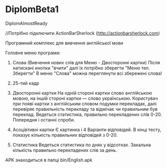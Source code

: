 DiplomBeta1
===========

DiplomAlmostReady

//Потрібно підключити ActionBarSherlock (http://actionbarsherlock.com) 

Програмний комплекс для вивчення англійської мови


Головне меню програми: 

1) Слова (Вивчення нових слів для Меню - Двосторонні картки)
  Після натискані кнопки "вчити" далі їх потрібно зберегти "Меню тел. Зберегти" 
  В меню "Слова" можна переглянути всі збережені слова!

2) 25-тий кадр

3) Двосторонні картки
  На одній стороні картки слово англійською мовою, на іншій стороні картки — слово українською. 
  Користувач при появі картки з англійським словом подумки перекладає, далі перевіряє правильність 
  перекладу та відмічає чи правильним був переклад. Ведеться статистика, правильно перекладених слів 0-20. 
  Попередня і останні спроби. 

4) Асоцівтивні картки
  Є картинка і 4 Варіанти відповідей. В кінці тесту, показує кількість правильних відповідей з 0-20.
  
5) Статистика 
  Ведеться статистика по днях у відсотках. Закальна кількість правильно перекладених слів за день.
  
  
  APK знаходиться в папці bin/English.apk

